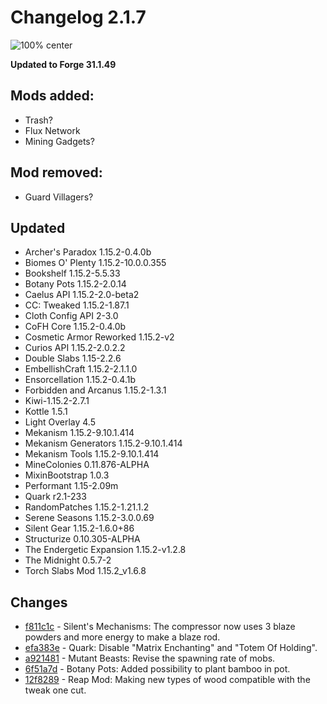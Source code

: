 # Changelog 2.1.7

![100% center](https://zupimages.net/up/20/17/mfyp.png)

**Updated to Forge 31.1.49**

## Mods added:
+ Trash?
+ Flux Network
+ Mining Gadgets?

## Mod removed:
- Guard Villagers?

## Updated
- Archer's Paradox 1.15.2-0.4.0b
- Biomes O' Plenty 1.15.2-10.0.0.355
- Bookshelf 1.15.2-5.5.33
- Botany Pots 1.15.2-2.0.14
- Caelus API 1.15.2-2.0-beta2
-	CC: Tweaked 1.15.2-1.87.1
- Cloth Config API 2-3.0
- CoFH Core 1.15.2-0.4.0b
- Cosmetic Armor Reworked 1.15.2-v2
- Curios API 1.15.2-2.0.2.2
- Double Slabs 1.15-2.2.6
- EmbellishCraft 1.15.2-2.1.1.0
- Ensorcellation 1.15.2-0.4.1b
- Forbidden and Arcanus 1.15.2-1.3.1
- Kiwi-1.15.2-2.7.1
- Kottle 1.5.1
- Light Overlay 4.5
- Mekanism 1.15.2-9.10.1.414
- Mekanism Generators 1.15.2-9.10.1.414
- Mekanism Tools 1.15.2-9.10.1.414
- MineColonies 0.11.876-ALPHA
- MixinBootstrap 1.0.3
- Performant 1.15-2.09m
- Quark r2.1-233
- RandomPatches 1.15.2-1.21.1.2
- Serene Seasons 1.15.2-3.0.0.69
- Silent Gear 1.15.2-1.6.0+86
-	Structurize 0.10.305-ALPHA
- The Endergetic Expansion 1.15.2-v1.2.8
- The Midnight 0.5.7-2
- Torch Slabs Mod 1.15.2_v1.6.8

## Changes
- [f811c1c](https://github.com/Khytwel/Valhelsia/commit/f811c1c0e7cbe497922feee55782c35e35f3815f) - Silent's Mechanisms: The compressor now uses 3 blaze powders and more energy to make a blaze rod. 
- [efa383e](https://github.com/Khytwel/Valhelsia/commit/efa383eadf720050cdd1f72eb407b0931d817c7d) - Quark: Disable "Matrix Enchanting" and "Totem Of Holding".
- [a921481](https://github.com/Khytwel/Valhelsia/commit/a92148171f4985ac2b2af819f36c222239e6e808) - Mutant Beasts: Revise the spawning rate of mobs.
- [6f51a7d](https://github.com/Khytwel/Valhelsia/commit/6f51a7d43880ac2382a1fc03e4ec5444aab14991) - Botany Pots: Added possibility to plant bamboo in pot.
- [12f8289](https://github.com/Khytwel/Valhelsia/commit/12f8289499fc4dd44434f903028d0c2844e5649e) - Reap Mod: Making new types of wood compatible with the tweak one cut.
